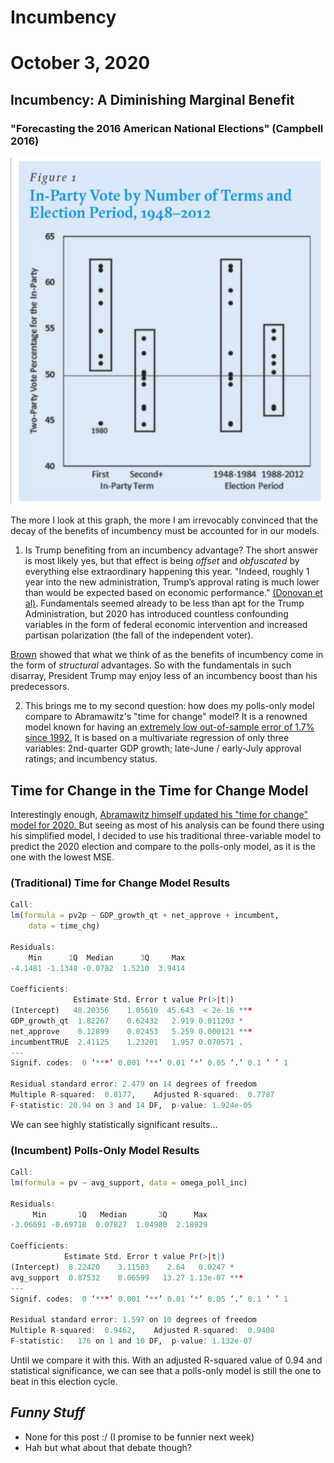 # Incumbency

# October 3, 2020



## Incumbency: A Diminishing Marginal Benefit


### "Forecasting the 2016 American National Elections" (Campbell 2016)

![Pv2P by Terms and Election Period](../figures/incumbency/campbell.png)


The more I look at this graph, the more I am irrevocably convinced that the
decay of the benefits of incumbency must be accounted for in our models.

1. Is Trump benefiting from an incumbency advantage? The short answer is most
likely yes, but that effect is being *offset* and *obfuscated* by everything
else extraordinary happening this year. "Indeed, roughly 1 year into the new
administration, Trump’s approval rating is much lower than would be expected
based on economic performance." [(Donovan et al)](https://doi.org/10.1007/s11109-019-09539-8).
Fundamentals seemed already to be less than apt for the Trump Administration,
but 2020 has introduced countless confounding variables in the form of federal
economic intervention and increased partisan polarization (the fall of the independent voter).

[Brown]( https://doi.org/10.1017/xps.2014.6) showed that what we think of as the
benefits of incumbency come in the form of *structural* advantages. So with the
fundamentals in such disarray, President Trump may enjoy less of an incumbency
boost than his predecessors.


2. This brings me to my second question: how does my polls-only model compare to
Abramawitz's "time for change" model? It is a renowned model known for having an
[extremely low out-of-sample error of 1.7% since 1992.](https://pollyvote.com/en/components/models/retrospective/fundamentals-plus-models/time-for-change-model/)
It is based on a multivariate regression of only three variables: 2nd-quarter GDP
growth; late-June / early-July approval ratings; and incumbency status.



## Time for Change in the Time for Change Model

Interestingly enough, [Abramawitz himself updated his "time for change" model for 2020. ](https://centerforpolitics.org/crystalball/articles/its-the-pandemic-stupid-a-simplified-model-for-forecasting-the-2020-presidential-election/) But seeing as most of his analysis can be found there using his simplified
model, I decided to use his traditional three-variable model to predict the 2020
election and compare to the polls-only model, as it is the one with the lowest
MSE.


### (Traditional) Time for Change Model Results

```r
Call:
lm(formula = pv2p ~ GDP_growth_qt + net_approve + incumbent, 
    data = time_chg)

Residuals:
    Min      1Q  Median      3Q     Max 
-4.1481 -1.1348 -0.0782  1.5210  3.9414 

Coefficients:
              Estimate Std. Error t value Pr(>|t|)    
(Intercept)   48.20356    1.05610  45.643  < 2e-16 ***
GDP_growth_qt  1.82267    0.62432   2.919 0.011203 *  
net_approve    0.12899    0.02453   5.259 0.000121 ***
incumbentTRUE  2.41125    1.23201   1.957 0.070571 .  
---
Signif. codes:  0 ‘***’ 0.001 ‘**’ 0.01 ‘*’ 0.05 ‘.’ 0.1 ‘ ’ 1

Residual standard error: 2.479 on 14 degrees of freedom
Multiple R-squared:  0.8177,	Adjusted R-squared:  0.7787 
F-statistic: 20.94 on 3 and 14 DF,  p-value: 1.924e-05
```

We can see highly statistically significant results...


### (Incumbent) Polls-Only Model Results

```r
Call:
lm(formula = pv ~ avg_support, data = omega_poll_inc)

Residuals:
     Min       1Q   Median       3Q      Max 
-3.06691 -0.69718  0.07827  1.04980  2.18929 

Coefficients:
            Estimate Std. Error t value Pr(>|t|)    
(Intercept)  8.22420    3.11503    2.64   0.0247 *  
avg_support  0.87532    0.06599   13.27 1.13e-07 ***
---
Signif. codes:  0 ‘***’ 0.001 ‘**’ 0.01 ‘*’ 0.05 ‘.’ 0.1 ‘ ’ 1

Residual standard error: 1.597 on 10 degrees of freedom
Multiple R-squared:  0.9462,	Adjusted R-squared:  0.9408 
F-statistic:   176 on 1 and 10 DF,  p-value: 1.132e-07
```


Until we compare it with this. With an adjusted R-squared value of 0.94 and
statistical significance, we can see that a polls-only model is still the one to
beat in this election cycle.



## **_Funny Stuff_**

- None for this post :/ (I promise to be funnier next week)
- Hah but what about that debate though?
